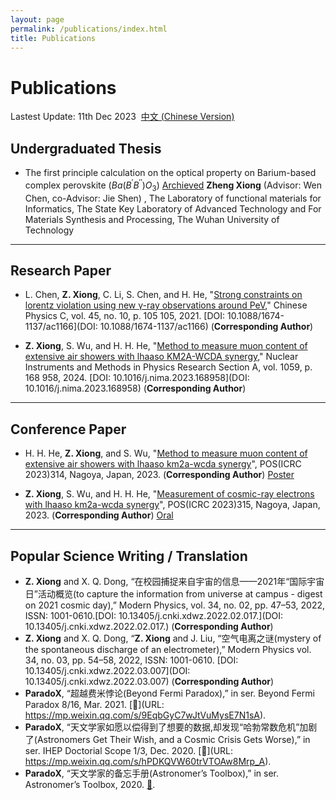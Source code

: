 ```yaml
---
layout: page
permalink: /publications/index.html
title: Publications
---
```

# Publications

Lastest Update: 11th Dec 2023&nbsp;  [中文 (Chinese Version)](https://easel7.github.io/publications-zh/)

## Undergraduated Thesis

- The first principle calculation on the optical property on Barium-based complex perovskite ($Ba(B^{\prime}B^{\prime\prime})O_{3}$) [Archieved](https://github.com/easel7/easel7.github.io/blob/main/mypaper/thesis/BEng_Thesis.pdf) **Zheng Xiong** (Advisor: Wen Chen, co-Advisor: Jie Shen) , The Laboratory of functional materials for Informatics, The State Key Laboratory of Advanced Technology and For Materials Synthesis and Processing, The Wuhan University of Technology

---

## Research Paper

- L. Chen, **Z. Xiong**, C. Li, S. Chen, and H. He, "[Strong constraints on lorentz violation using new γ-ray observations around PeV](https://easel7.github.io/blob/main/mypaper/journal/20210622_CPC.pdf)," Chinese Physics C, vol. 45, no. 10, p. 105 105, 2021. [DOI: 10.1088/1674-1137/ac1166](DOI: 10.1088/1674-1137/ac1166) (**Corresponding Author**)

- **Z. Xiong**, S. Wu, and H. H. He, "[Method to measure muon content of extensive air showers with lhaaso KM2A-WCDA synergy](https://easel7.github.io/blob/main/mypaper/journal/20231127_NIMA.pdf)," Nuclear Instruments and Methods in Physics Research Section A, vol. 1059, p. 168 958, 2024. [DOI: 10.1016/j.nima.2023.168958](DOI: 10.1016/j.nima.2023.168958) (**Corresponding Author**)

---

## Conference Paper

- H. H. He, **Z. Xiong**, and S. Wu, "[Method to measure muon content of extensive air showers with lhaaso km2a-wcda synergy](https://easel7.github.io/blob/main/mypaper/conference/ICRC2023_314.pdf)", POS(ICRC 2023)314, Nagoya, Japan, 2023. (**Corresponding Author**) [Poster](https://easel7.github.io/blob/main/mypaper/slides/Nagoya_Poster.pdf)

- **Z. Xiong**, S. Wu, and H. H. He, "[Measurement of cosmic-ray electrons with lhaaso km2a-wcda synergy](https://easel7.github.io/blob/main/mypaper/conference/ICRC2023_315.pdf)", POS(ICRC 2023)315,  Nagoya, Japan, 2023. (**Corresponding Author**) [Oral](https://easel7.github.io/blob/main/mypaper/slides/Nagoya_Oral.pdf)

---

## Popular Science Writing / Translation

- **Z. Xiong** and X. Q. Dong, “在校园捕捉来自宇宙的信息——2021年“国际宇宙日”活动概览(to capture the information from universe at campus - digest on 2021 cosmic day),” Modern Physics, vol. 34, no. 02, pp. 47–53, 2022, ISSN: 1001-0610.[DOI: 10.13405/j.cnki.xdwz.2022.02.017.](DOI: 10.13405/j.cnki.xdwz.2022.02.017.) (**Corresponding Author**)
- **Z. Xiong** and X. Q. Dong, “**Z. Xiong** and J. Liu, “空气电离之谜(mystery of the spontaneous discharge of an electrometer),” Modern Physics vol. 34, no. 03, pp. 54–58, 2022, ISSN: 1001-0610. [DOI: 10.13405/j.cnki.xdwz.2022.03.007](DOI: 10.13405/j.cnki.xdwz.2022.03.007) (**Corresponding Author**)
- **ParadoX**, “超越费米悖论(Beyond Fermi Paradox),” in ser. Beyond Fermi Paradox 8/16, Mar. 2021. [🔗](URL: https://mp.weixin.qq.com/s/9EqbGyC7wJtVuMysE7N1sA).
- **ParadoX**, “天文学家如愿以偿得到了想要的数据,却发现“哈勃常数危机”加剧了(Astronomers Get Their Wish, and a Cosmic Crisis Gets Worse),” in ser. IHEP Doctorial Scope 1/3, Dec. 2020. [🔗](URL: https://mp.weixin.qq.com/s/hPDKQVW60trVTOAw8Mrp_A).
- **ParadoX**, “天文学家的备忘手册(Astronomer’s Toolbox),” in ser. Astronomer’s Toolbox, 2020. [🔗](URL:https://mp.weixin.qq.com/s/l0kYWIsxJZn-FotJNb-BAA).

